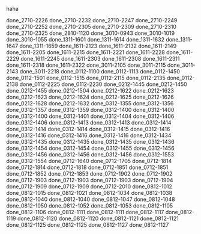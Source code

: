 haha

done_2710-2226
done_2710-2232
done_2710-2247
done_2710-2249
done_2710-2252
done_2710-2305
done_2710-2309
done_2710-2310
done_2710-2325
done_2810-1120
done_3010-0943
done_3010-1019
done_3010-1055
done_1311-1601
done_1311-1614
done_1311-1632
done_1311-1647
done_1311-1659
done_1611-2123
done_1611-2132
done_1611-2149
done_1611-2205
done_1611-2215
done_1611-2221
done_1611-2228
done_1611-2229
done_1611-2245
done_1611-2303
done_1611-2308
done_1611-2311
done_1611-2318
done_1611-2322
done_3011-2105
done_3011-2115
done_3011-2143
done_3011-2218
done_0112-1100
done_0112-1113
done_0112-1450
done_0112-1501
done_0112-1515
done_0112-2115
done_0112-2135
done_0112-2138
done_0112-2225
done_0112-2230
done_0212-1445
done_0212-1450
done_0212-1455
done_0212-1504
done_0212-1622
done_0212-1623
done_0212-1623
done_0212-1624
done_0212-1625
done_0212-1626
done_0212-1628
done_0212-1632
done_0312-1355
done_0312-1356
done_0312-1357
done_0312-1359
done_0312-1400
done_0312-1400
done_0312-1400
done_0312-1401
done_0312-1404
done_0312-1406
done_0312-1406
done_0312-1413
done_0312-1413
done_0312-1414
done_0312-1414
done_0312-1414
done_0312-1415
done_0312-1416
done_0312-1416
done_0312-1416
done_0312-1416
done_0312-1434
done_0312-1435
done_0312-1435
done_0312-1435
done_0312-1436
done_0312-1454
done_0312-1454
done_0312-1455
done_0312-1456
done_0312-1456
done_0312-1456
done_0312-1456
done_0312-1553
done_0312-1554
done_0712-1640
done_0712-1705
done_0712-1814
done_0712-1814
done_0712-1818
done_0712-1851
done_0712-1851
done_0712-1852
done_0712-1853
done_0712-1902
done_0712-1902
done_0712-1903
done_0712-1903
done_0712-1903
done_0712-1904
done_0712-1909
done_0712-1909
done_0712-2010
done_0812-1012
done_0812-1015
done_0812-1021
done_0812-1034
done_0812-1038
done_0812-1040
done_0812-1040
done_0812-1047
done_0812-1048
done_0812-1050
done_0812-1052
done_0812-1053
done_0812-1105
done_0812-1106
done_0812-1111
done_0812-1111
done_0812-1117
done_0812-1119
done_0812-1120
done_0812-1120
done_0812-1121
done_0812-1121
done_0812-1125
done_0812-1125
done_0812-1127
done_0812-1127
